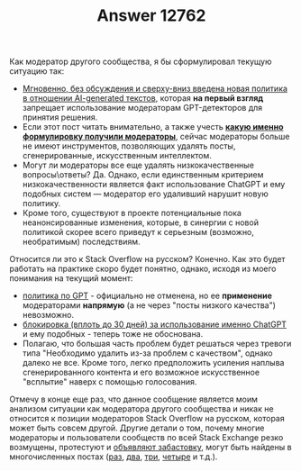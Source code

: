 ﻿---
title: "Answer 12762"
se.owner.user_id: 337980
se.owner.display_name: "Anton Menshov"
se.owner.link: "https://ru.meta.stackoverflow.com/users/337980/anton-menshov"
se.answer_id: 12762
se.question_id: 12758
se.post_type: answer
se.is_accepted: True
---
<p>Как модератор другого сообщества, я бы сформулировал текущую ситуацию так:</p>
<ul>
<li><a href="https://meta.stackexchange.com/q/389582/383809">Мгновенно, без обсуждения и сверху-вниз введена новая политика в отношении AI-generated текстов</a>, которая <strong>на первый взгляд</strong> запрещает использование модераторам GPT-детекторов для принятия решения.</li>
<li>Если этот пост читать внимательно, а также учесть <strong><a href="https://meta.stackexchange.com/questions/389582/what-is-the-network-policy-regarding-ai-generated-content#comment1299185_389583">какую именно формулировку получили модераторы</a></strong>, сейчас модераторы больше не имеют инструментов, позволяющих удалять посты, сгенерированные, искусственным интеллектом.</li>
<li>Могут ли модераторы все еще удалять низкокачественные вопросы\ответы? Да. Однако, если единственным критерием низкокачественности является факт использование ChatGPT и ему подобных систем — модератор его удаливший нарушит новую политику.</li>
<li>Кроме того, существуют в проекте потенциальные пока неанонсированные изменения, которые, в синергии с новой политикой скорее всего приведут к серьезным (возможно, необратимым) последствиям.</li>
</ul>
<p>Относится ли это к Stack Overflow на русском? Конечно. Как это будет работать на практике скоро будет понятно, однако, исходя из моего понимания на текущий момент:</p>
<ul>
<li><a href="https://ru.stackoverflow.com/help/gpt-policy">политика по GPT</a> - официально не отменена, но ее <strong>применение</strong> модераторами <strong>напрямую</strong> (а не через &quot;посты низкого качества&quot;) невозможно.</li>
<li><a href="https://ru.meta.stackoverflow.com/q/12247/337980">блокировка (вплоть до 30 дней) за использование именно ChatGPT</a> и ему подобных - теперь тоже не обоснована.</li>
<li>Полагаю, что большая часть проблем будет решаться через тревоги типа &quot;Необходимо удалить из-за проблем с качеством&quot;, однако далеко не все. Кроме того, легко предположить усиления наплыва сгенерированного контента и его возможное искусственное &quot;всплытие&quot; наверх с помощью голосования.</li>
</ul>
<p>Отмечу в конце еще раз, что данное сообщение является моим анализом ситуации как модератора другого сообщества и никак не относится к позиции модераторов Stack Overflow на русском, которая может быть совсем другой. Другие детали о том, почему многие модераторы и пользователи сообществ по всей Stack Exchange резко возмущены, протестуют и <a href="https://openletter.mousetail.nl/" rel="nofollow noreferrer">объявляют забастовку</a>, могут быть найдены в многочисленных постах (<a href="https://meta.stackexchange.com/q/389558/383809">раз</a>, <a href="https://meta.stackexchange.com/q/389617/383809">два</a>, <a href="https://meta.stackexchange.com/q/389653/383809">три</a>, <a href="https://meta.stackexchange.com/q/389598/383809">четыре</a> и т.д.).</p>
